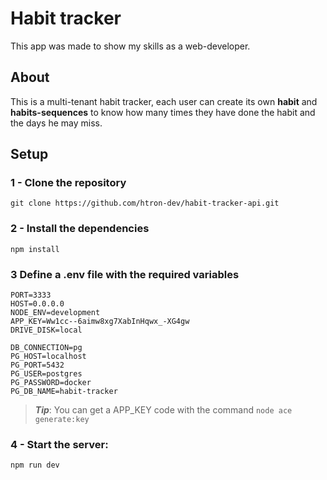 # Habit tracker

This app was made to show my skills as a web-developer.

## About

This is a multi-tenant habit tracker, each user can create its own **habit** and **habits-sequences** to know how many times they have done the habit and the days he may miss.

## Setup

### 1 - Clone the repository

```
git clone https://github.com/htron-dev/habit-tracker-api.git
```

### 2 - Install the dependencies

```
npm install
```

### 3 Define a .env file with the required variables

```
PORT=3333
HOST=0.0.0.0
NODE_ENV=development
APP_KEY=Ww1cc--6aimw8xg7XabInHqwx_-XG4gw
DRIVE_DISK=local

DB_CONNECTION=pg
PG_HOST=localhost
PG_PORT=5432
PG_USER=postgres
PG_PASSWORD=docker
PG_DB_NAME=habit-tracker

```

> **_Tip_**: You can get a APP_KEY code with the command `node ace generate:key`

### 4 - Start the server:

```
npm run dev
```
